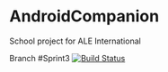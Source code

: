 # AndroidCompanion
School project for ALE International 

Branch #Sprint3 [![Build Status](https://travis-ci.org/Altraya/AndroidCompanion.svg?branch=sprint3)](https://travis-ci.org/Altraya/AndroidCompanion)
